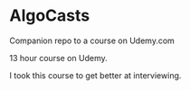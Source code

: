 # AlgoCasts

Companion repo to a course on Udemy.com


13 hour course on Udemy.


I took this course to get better at interviewing.
